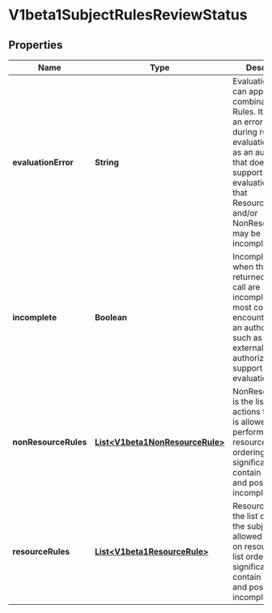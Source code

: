
# V1beta1SubjectRulesReviewStatus

## Properties
Name | Type | Description | Notes
------------ | ------------- | ------------- | -------------
**evaluationError** | **String** | EvaluationError can appear in combination with Rules. It indicates an error occurred during rule evaluation, such as an authorizer that doesn&#39;t support rule evaluation, and that ResourceRules and/or NonResourceRules may be incomplete. |  [optional]
**incomplete** | **Boolean** | Incomplete is true when the rules returned by this call are incomplete. This is most commonly encountered when an authorizer, such as an external authorizer, doesn&#39;t support rules evaluation. | 
**nonResourceRules** | [**List&lt;V1beta1NonResourceRule&gt;**](V1beta1NonResourceRule.md) | NonResourceRules is the list of actions the subject is allowed to perform on non-resources. The list ordering isn&#39;t significant, may contain duplicates, and possibly be incomplete. | 
**resourceRules** | [**List&lt;V1beta1ResourceRule&gt;**](V1beta1ResourceRule.md) | ResourceRules is the list of actions the subject is allowed to perform on resources. The list ordering isn&#39;t significant, may contain duplicates, and possibly be incomplete. | 



